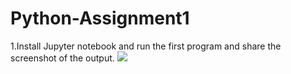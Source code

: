 # Python-Assignment1
1.Install Jupyter notebook and run the first program and share the screenshot of the output.
![](image/)
